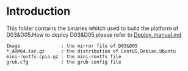 # Introduction
This folder contains the binaries whitch used to build the platform of D03&D05.How to deploy D03&D05,please refer to [Deploy_manual.md](https://github.com/open-estuary/estuary/tree/master/doc/Deploy_Manual.4All.md)
```
Image               : the mirror file of D03&D05
*_ARM64.tar.gz      : the distribution of CentOS,Debian,Ubuntu
mini-rootfs.cpio.gz : the mini-rootfs file
grub.cfg            : the grub config file
```

